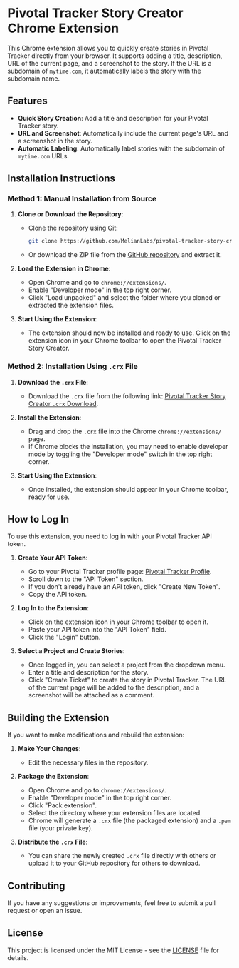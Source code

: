 # Pivotal Tracker Story Creator Chrome Extension

This Chrome extension allows you to quickly create stories in Pivotal Tracker directly from your browser. It supports adding a title, description, URL of the current page, and a screenshot to the story. If the URL is a subdomain of `mytime.com`, it automatically labels the story with the subdomain name.

## Features

- **Quick Story Creation**: Add a title and description for your Pivotal Tracker story.
- **URL and Screenshot**: Automatically include the current page's URL and a screenshot in the story.
- **Automatic Labeling**: Automatically label stories with the subdomain of `mytime.com` URLs.

## Installation Instructions

### Method 1: Manual Installation from Source

1. **Clone or Download the Repository**:
   - Clone the repository using Git:
     ```bash
     git clone https://github.com/MelianLabs/pivotal-tracker-story-creator-chrome-extension.git
     ```
   - Or download the ZIP file from the [GitHub repository](https://github.com/MelianLabs/pivotal-tracker-story-creator-chrome-extension) and extract it.

2. **Load the Extension in Chrome**:
   - Open Chrome and go to `chrome://extensions/`.
   - Enable "Developer mode" in the top right corner.
   - Click "Load unpacked" and select the folder where you cloned or extracted the extension files.

3. **Start Using the Extension**:
   - The extension should now be installed and ready to use. Click on the extension icon in your Chrome toolbar to open the Pivotal Tracker Story Creator.

### Method 2: Installation Using `.crx` File

1. **Download the `.crx` File**:
   - Download the `.crx` file from the following link: [Pivotal Tracker Story Creator `.crx` Download](https://github.com/MelianLabs/pivotal-tracker-story-creator-chrome-extension/releases/latest/download/pivotal-tracker-story-creator.crx).

2. **Install the Extension**:
   - Drag and drop the `.crx` file into the Chrome `chrome://extensions/` page.
   - If Chrome blocks the installation, you may need to enable developer mode by toggling the "Developer mode" switch in the top right corner.

3. **Start Using the Extension**:
   - Once installed, the extension should appear in your Chrome toolbar, ready for use.

## How to Log In

To use this extension, you need to log in with your Pivotal Tracker API token.

1. **Create Your API Token**:
   - Go to your Pivotal Tracker profile page: [Pivotal Tracker Profile](https://www.pivotaltracker.com/profile).
   - Scroll down to the "API Token" section.
   - If you don't already have an API token, click "Create New Token".
   - Copy the API token.

2. **Log In to the Extension**:
   - Click on the extension icon in your Chrome toolbar to open it.
   - Paste your API token into the "API Token" field.
   - Click the "Login" button.

3. **Select a Project and Create Stories**:
   - Once logged in, you can select a project from the dropdown menu.
   - Enter a title and description for the story.
   - Click "Create Ticket" to create the story in Pivotal Tracker. The URL of the current page will be added to the description, and a screenshot will be attached as a comment.

## Building the Extension

If you want to make modifications and rebuild the extension:

1. **Make Your Changes**:
   - Edit the necessary files in the repository.

2. **Package the Extension**:
   - Open Chrome and go to `chrome://extensions/`.
   - Enable "Developer mode" in the top right corner.
   - Click "Pack extension".
   - Select the directory where your extension files are located.
   - Chrome will generate a `.crx` file (the packaged extension) and a `.pem` file (your private key).

3. **Distribute the `.crx` File**:
   - You can share the newly created `.crx` file directly with others or upload it to your GitHub repository for others to download.

## Contributing

If you have any suggestions or improvements, feel free to submit a pull request or open an issue.

## License

This project is licensed under the MIT License - see the [LICENSE](LICENSE) file for details.
